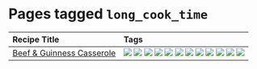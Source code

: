 # Pages tagged `long_cook_time`

|Recipe Title|Tags
|:---|:---|
|[Beef & Guinness Casserole](../recipes/beefandguinnesscasserole.md)|[![](https://img.shields.io/badge/tag-amazing-c6d429)](../tags/amazing.md) [![](https://img.shields.io/badge/tag-baked-062ab)](../tags/baked.md) [![](https://img.shields.io/badge/tag-beef-e4f90)](../tags/beef.md) [![](https://img.shields.io/badge/tag-casserole-99d437)](../tags/casserole.md) [![](https://img.shields.io/badge/tag-dinner-13fda6)](../tags/dinner.md) [![](https://img.shields.io/badge/tag-guinness-32f6f2)](../tags/guinness.md) [![](https://img.shields.io/badge/tag-irish-acaf3f)](../tags/irish.md) [![](https://img.shields.io/badge/tag-large_quantity-f53bfe)](../tags/large_quantity.md) [![](https://img.shields.io/badge/tag-long_cook_time-da139a)](../tags/long_cook_time.md) [![](https://img.shields.io/badge/tag-long_prep_time-bb15fd)](../tags/long_prep_time.md) [![](https://img.shields.io/badge/tag-messy-ab4f55)](../tags/messy.md) [![](https://img.shields.io/badge/tag-tricky-c02c21)](../tags/tricky.md)|